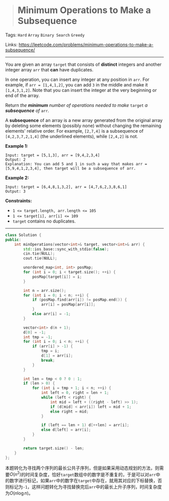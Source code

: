 > # Minimum Operations to Make a Subsequence

Tags: `Hard` `Array` `Binary Search` `Greedy`

Links: https://leetcode.com/problems/minimum-operations-to-make-a-subsequence/

-----

You are given an array `target` that consists of **distinct** integers and another integer array `arr` that **can** have duplicates.

In one operation, you can insert any integer at any position in `arr`. For example, if `arr = [1,4,1,2]`, you can add `3` in the middle and make it `[1,4,3,1,2]`. Note that you can insert the integer at the very beginning or end of the array.

Return *the **minimum** number of operations needed to make* `target` *a **subsequence** of* `arr`*.*

A **subsequence** of an array is a new array generated from the original array by deleting some elements (possibly none) without changing the remaining elements' relative order. For example, `[2,7,4]` is a subsequence of `[4,2,3,7,2,1,4]` (the underlined elements), while `[2,4,2]` is not. 

**Example 1:**

```
Input: target = [5,1,3], arr = [9,4,2,3,4]
Output: 2
Explanation: You can add 5 and 1 in such a way that makes arr = [5,9,4,1,2,3,4], then target will be a subsequence of arr.
```

**Example 2:**

```
Input: target = [6,4,8,1,3,2], arr = [4,7,6,2,3,8,6,1]
Output: 3
```

**Constraints:**

- `1 <= target.length, arr.length <= 105`
- `1 <= target[i], arr[i] <= 109`
- `target` contains no duplicates.

------

```c++
class Solution {
public:
    int minOperations(vector<int>& target, vector<int>& arr) {
    	std::ios_base::sync_with_stdio(false);
    	cin.tie(NULL);
    	cout.tie(NULL);

    	unordered_map<int, int> posMap;
    	for (int i = 0; i < target.size(); ++i) {
    		posMap[target[i]] = i;
    	}

		int n = arr.size();
		for (int i = 0; i < n; ++i) {
			if (posMap.find(arr[i]) != posMap.end()) {
				arr[i] = posMap[arr[i]];
			}
			else arr[i] = -1;
		}

    	vector<int> d(n + 1);
        d[0] = -1;
        int tmp = -1;
        for (int i = 0; i < n; ++i) {
        	if (arr[i] > -1) {
        		tmp = i;
        		d[1] = arr[i];
        		break;
        	}
        }

    	int len = tmp < 0 ? 0 : 1;
        if (len > 0) {
            for (int i = tmp + 1; i < n; ++i) {
                int left = 0, right = len + 1;
                while (left < right) {
                    int mid = left + ((right - left) >> 1);
                    if (d[mid] < arr[i]) left = mid + 1;
                    else right = mid;
                }

                if (left == len + 1) d[++len] = arr[i];
                else d[left] = arr[i];
            }
        }

    	return target.size() - len;
    }
};
```

本题转化为寻找两个序列的最长公共子序列，但是如果采用动态规划的方法，则需要$O(n^2)$的时间复杂度，恰好`target`数组中的数字是不重复的，于是可以对`arr`中的数字进行标记，如果`arr`中的数字在`target`中存在，就用其对应的下标替换，否则标记为`-1`，这样问题转化为寻找替换完后`arr`中的最长上升子序列，时间复杂度为$O(n\log{n})$。





















